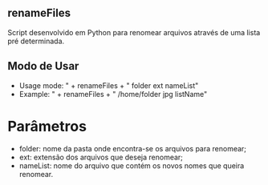 ## renameFiles

Script desenvolvido em Python para renomear arquivos através de uma lista pré determinada.

## Modo de Usar

- Usage mode: " + renameFiles + " folder ext nameList"
- Example: " + renameFiles + " /home/folder jpg listName"

# Parâmetros
- folder: nome da pasta onde encontra-se os arquivos para renomear;
- ext: extensão dos arquivos que deseja renomear;
- nameList: nome do arquivo que contém os novos nomes que queira renomear.
